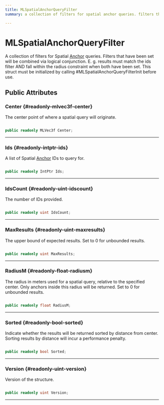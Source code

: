 ```yaml
---
title: MLSpatialAnchorQueryFilter
summary: a collection of filters for spatial anchor queries. filters that have been set will be combined via logical conjunction. e. g. results must match the ids filter and fall within the radius constraint when both have been set. this struct must be initialized by calling #mlspatialanchorqueryfilterinit before use. 

---
```


# MLSpatialAnchorQueryFilter




A collection of filters for Spatial [Anchor](/versioned_docs/version-22-Feb-2023/unity-api/api/UnityEngine.XR.MagicLeap/MLAnchors/UnityEngine.XR.MagicLeap.MLAnchors.Anchor.md) queries. Filters that have been set will be combined via logical conjunction. E. g. results must match the ids filter AND fall within the radius constraint when both have been set. This struct must be initialized by calling #MLSpatialAnchorQueryFilterInit before use.   





## Public Attributes

### Center {#readonly-mlvec3f-center}

The center point of where a spatial query will originate. 

```csharp

public readonly MLVec3f Center;

```






-----------

### Ids {#readonly-intptr-ids}

A list of Spatial [Anchor](/versioned_docs/version-22-Feb-2023/unity-api/api/UnityEngine.XR.MagicLeap/MLAnchors/UnityEngine.XR.MagicLeap.MLAnchors.Anchor.md) IDs to query for. 

```csharp

public readonly IntPtr Ids;

```






-----------

### IdsCount {#readonly-uint-idscount}

The number of IDs provided. 

```csharp

public readonly uint IdsCount;

```






-----------

### MaxResults {#readonly-uint-maxresults}

The upper bound of expected results. Set to 0 for unbounded results. 

```csharp

public readonly uint MaxResults;

```






-----------

### RadiusM {#readonly-float-radiusm}

The radius in meters used for a spatial query, relative to the specified center. Only anchors inside this radius will be returned. Set to 0 for unbounded results. 

```csharp

public readonly float RadiusM;

```






-----------

### Sorted {#readonly-bool-sorted}

Indicate whether the results will be returned sorted by distance from center. Sorting results by distance will incur a performance penalty. 

```csharp

public readonly bool Sorted;

```






-----------

### Version {#readonly-uint-version}

Version of the structure. 

```csharp

public readonly uint Version;

```






-----------



